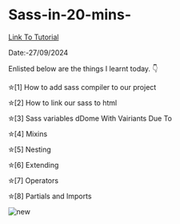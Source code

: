 # Sass-in-20-mins- 

<a href = "https://www.youtube.com/watch?v=Zz6eOVaaelI"> Link To Tutorial </a>
<br>

Date:-27/09/2024 
<br>

Enlisted below are the things I learnt today. 👇
<br>





✮[1] How to add sass compiler to our project
<dr>

✮[2] How to link our sass to html

<dr>

✮[3] Sass variables    dDome With Vairiants Due  To 

✮[4] Mixins

<dr>

✮[5] Nesting

<dr>

✮[6] Extending

<dr>

✮[7] Operators

<dr>

✮[8] Partials and Imports

<dr>

  ![new](https://github.com/user-attachments/assets/a619ae6d-a919-400c-8329-4502c6dff5af)



